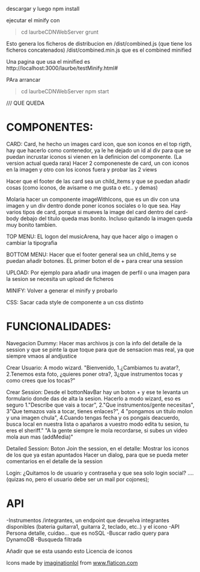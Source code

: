 descargar y luego 
npm install

ejecutar el minify con 

> cd laurbeCDNWebServer
> grunt

Esto genera los ficheros de distribucion en 
/dist/combined.js (que tiene los ficheros concatenados)
/dist/combined.min.js que es el combined minified

Una pagina que usa el minified es http://localhost:3000/laurbe/testMinify.html#

PAra arrancar
> cd laurbeCDNWebServer
> npm start


/// QUE QUEDA







COMPONENTES:
=================
CARD:
Card, he hecho un images card icon, que son iconos en el top rigth, hay que hacerlo como contenedor, ya le he dejado un id
al div para que se puedan incrustar iconos si vienen en la definicion del componente. (La version actual queda rara)
Hacer 2 componeneste de card, un con iconos en la imagen y otro con los iconos fuera y probar las 2 views

Hacer que el footer de las card sea un child_items y que se puedan añadir cosas (como iconos, de avisame o me gusta o etc..  y demas)

Molaria hacer un componente imageWithIcons, que es un div con una imagen y un div dentro donde poner iconos sociales o lo que sea.
Hay varios tipos de card, porque si mueves la image del card dentro del card-body debajo del titulo
queda mas bonito. Incluso quitando la imagen queda muy bonito tambien.

TOP MENU:
EL logon del musicArena, hay que hacer algo o imagen o cambiar la tipografia

BOTTOM MENU:
Hacer que el footer general sea un child_items y se puedan añadir botones. EL primer boton el de + para crear una session

UPLOAD:
Por ejemplo para añadir una imagen de perfil o una imagen para la sesion se necesita un upload de ficheros

MINIFY:
Volver a generar el minify y probarlo

CSS:
Sacar cada style de componente a un css distinto


FUNCIONALIDADES:
====================
Navegacion Dummy:
Hacer mas archivos js con la info del detalle de la session y que se pinte la que toque para que de sensacion mas real, ya que siempre vmaos al andjustice

Crear Usuario:
A modo wizard.
"Bienvenido, 1.¿Cambiamos tu avatar?, 2.Tenemos esta foto, ¿quieres poner otra?, 3¿que instrumentos tocas y como crees que los tocas?"

Crear Session:
Desde el bottonNavBar hay un boton + y ese te levanta un formulario donde das de alta la sesion.
Hacerlo a modo wizard, eso es seguro
1."Describe que vais a tocar", 2."Que instrumentos/gente necesitas", 3"Que temazos vais a tocar, tienes enlaces?",  4 "pongamos un titulo molon y una imagen chula", 4.Cuando tengas fecha y os pongais deacuerdo, busca local en nuestra lista o apañaros a vuestro modo edita tu sesion, tu eres el sheriff."  "A la gente siempre le mola recordarse, si subes un video mola aun mas (addMedia)" 


Detailed Session:
Boton Join the session, en el detalle:
Mostrar los iconos de los que ya estan apuntados
Hacer un dialog, para que se pueda meter comentarios en el detalle de la session

Login:
¿Quitamos lo de usuario y contraseña y que sea solo login social? .... (quizas no, pero el usuario debe ser un mail por cojones);



API 
============
-Instrumentos /integrantes, un endpoint que devuelva integrantes disponibles (bateria guitarra1, guitarra 2, teclado, etc..) y el icono 
-API Persona detalle, cuidao... que es noSQL
-Buscar radio query para DynamoDB
-Busqueda filtrada


Añadir que se esta usando esto Licencia de iconos
<div>Icons made by <a href="https://www.flaticon.com/authors/imaginationlol" title="imaginationlol">imaginationlol</a> from <a href="https://www.flaticon.com/" title="Flaticon">www.flaticon.com</a></div>